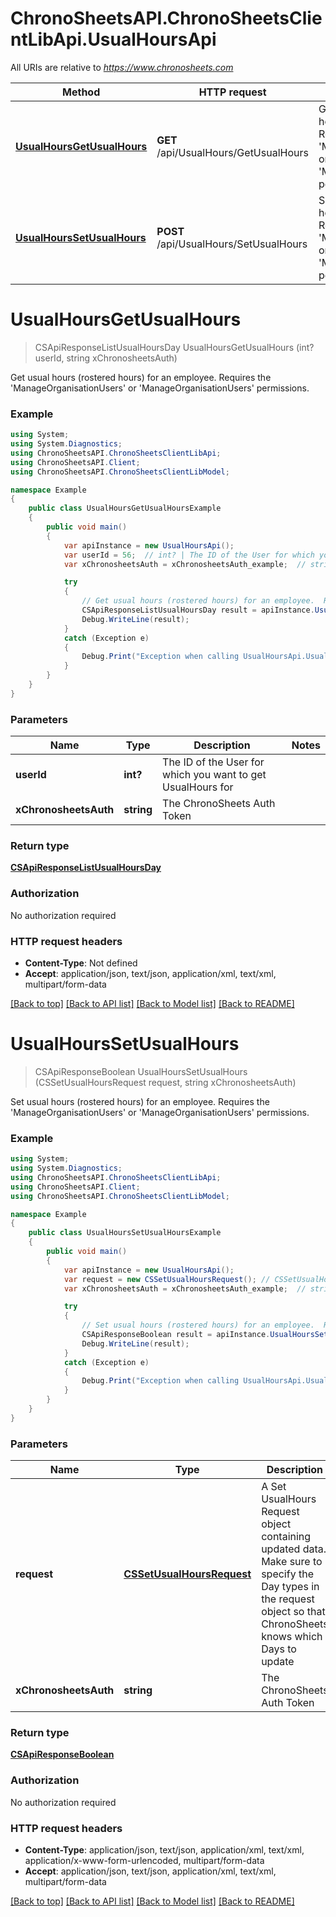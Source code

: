 # ChronoSheetsAPI.ChronoSheetsClientLibApi.UsualHoursApi

All URIs are relative to *https://www.chronosheets.com*

Method | HTTP request | Description
------------- | ------------- | -------------
[**UsualHoursGetUsualHours**](UsualHoursApi.md#usualhoursgetusualhours) | **GET** /api/UsualHours/GetUsualHours | Get usual hours (rostered hours) for an employee.  Requires the &#39;ManageOrganisationUsers&#39; or &#39;ManageOrganisationUsers&#39; permissions.
[**UsualHoursSetUsualHours**](UsualHoursApi.md#usualhourssetusualhours) | **POST** /api/UsualHours/SetUsualHours | Set usual hours (rostered hours) for an employee.  Requires the &#39;ManageOrganisationUsers&#39; or &#39;ManageOrganisationUsers&#39; permissions.


<a name="usualhoursgetusualhours"></a>
# **UsualHoursGetUsualHours**
> CSApiResponseListUsualHoursDay UsualHoursGetUsualHours (int? userId, string xChronosheetsAuth)

Get usual hours (rostered hours) for an employee.  Requires the 'ManageOrganisationUsers' or 'ManageOrganisationUsers' permissions.

### Example
```csharp
using System;
using System.Diagnostics;
using ChronoSheetsAPI.ChronoSheetsClientLibApi;
using ChronoSheetsAPI.Client;
using ChronoSheetsAPI.ChronoSheetsClientLibModel;

namespace Example
{
    public class UsualHoursGetUsualHoursExample
    {
        public void main()
        {
            var apiInstance = new UsualHoursApi();
            var userId = 56;  // int? | The ID of the User for which you want to get UsualHours for
            var xChronosheetsAuth = xChronosheetsAuth_example;  // string | The ChronoSheets Auth Token

            try
            {
                // Get usual hours (rostered hours) for an employee.  Requires the 'ManageOrganisationUsers' or 'ManageOrganisationUsers' permissions.
                CSApiResponseListUsualHoursDay result = apiInstance.UsualHoursGetUsualHours(userId, xChronosheetsAuth);
                Debug.WriteLine(result);
            }
            catch (Exception e)
            {
                Debug.Print("Exception when calling UsualHoursApi.UsualHoursGetUsualHours: " + e.Message );
            }
        }
    }
}
```

### Parameters

Name | Type | Description  | Notes
------------- | ------------- | ------------- | -------------
 **userId** | **int?**| The ID of the User for which you want to get UsualHours for | 
 **xChronosheetsAuth** | **string**| The ChronoSheets Auth Token | 

### Return type

[**CSApiResponseListUsualHoursDay**](CSApiResponseListUsualHoursDay.md)

### Authorization

No authorization required

### HTTP request headers

 - **Content-Type**: Not defined
 - **Accept**: application/json, text/json, application/xml, text/xml, multipart/form-data

[[Back to top]](#) [[Back to API list]](../README.md#documentation-for-api-endpoints) [[Back to Model list]](../README.md#documentation-for-models) [[Back to README]](../README.md)

<a name="usualhourssetusualhours"></a>
# **UsualHoursSetUsualHours**
> CSApiResponseBoolean UsualHoursSetUsualHours (CSSetUsualHoursRequest request, string xChronosheetsAuth)

Set usual hours (rostered hours) for an employee.  Requires the 'ManageOrganisationUsers' or 'ManageOrganisationUsers' permissions.

### Example
```csharp
using System;
using System.Diagnostics;
using ChronoSheetsAPI.ChronoSheetsClientLibApi;
using ChronoSheetsAPI.Client;
using ChronoSheetsAPI.ChronoSheetsClientLibModel;

namespace Example
{
    public class UsualHoursSetUsualHoursExample
    {
        public void main()
        {
            var apiInstance = new UsualHoursApi();
            var request = new CSSetUsualHoursRequest(); // CSSetUsualHoursRequest | A Set UsualHours Request object containing updated data.  Make sure to specify the Day types in the request object so that ChronoSheets knows which Days to update
            var xChronosheetsAuth = xChronosheetsAuth_example;  // string | The ChronoSheets Auth Token

            try
            {
                // Set usual hours (rostered hours) for an employee.  Requires the 'ManageOrganisationUsers' or 'ManageOrganisationUsers' permissions.
                CSApiResponseBoolean result = apiInstance.UsualHoursSetUsualHours(request, xChronosheetsAuth);
                Debug.WriteLine(result);
            }
            catch (Exception e)
            {
                Debug.Print("Exception when calling UsualHoursApi.UsualHoursSetUsualHours: " + e.Message );
            }
        }
    }
}
```

### Parameters

Name | Type | Description  | Notes
------------- | ------------- | ------------- | -------------
 **request** | [**CSSetUsualHoursRequest**](CSSetUsualHoursRequest.md)| A Set UsualHours Request object containing updated data.  Make sure to specify the Day types in the request object so that ChronoSheets knows which Days to update | 
 **xChronosheetsAuth** | **string**| The ChronoSheets Auth Token | 

### Return type

[**CSApiResponseBoolean**](CSApiResponseBoolean.md)

### Authorization

No authorization required

### HTTP request headers

 - **Content-Type**: application/json, text/json, application/xml, text/xml, application/x-www-form-urlencoded, multipart/form-data
 - **Accept**: application/json, text/json, application/xml, text/xml, multipart/form-data

[[Back to top]](#) [[Back to API list]](../README.md#documentation-for-api-endpoints) [[Back to Model list]](../README.md#documentation-for-models) [[Back to README]](../README.md)

